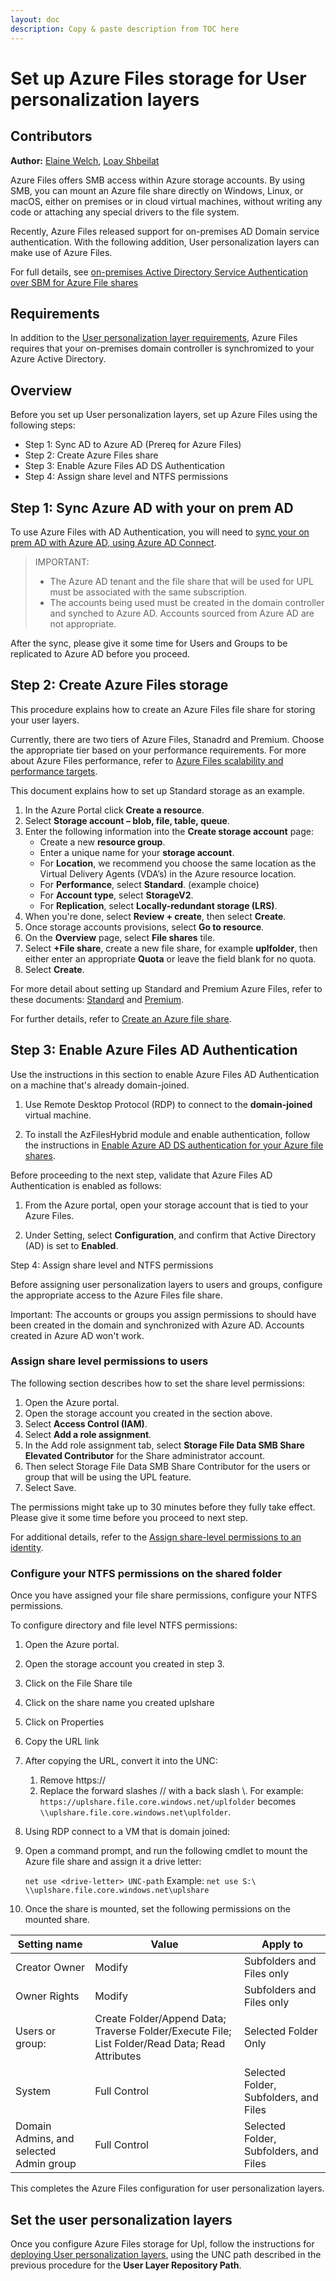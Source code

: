 ```yaml
---
layout: doc
description: Copy & paste description from TOC here
---
```

# Set up Azure Files storage for User personalization layers

## Contributors

**Author:** [Elaine Welch](mailto:Elaine.Welch@citrix.com), [Loay Shbeilat](mailto:loay.shbeilat@citrix.com) 

Azure Files offers SMB access within Azure storage accounts. By using SMB, you can mount an Azure file share directly on Windows, Linux, or macOS, either on premises or in cloud virtual machines, without writing any code or attaching any special drivers to the file system.

Recently, Azure Files released support for on-premises AD Domain service authentication. With the following addition, User personalization layers can make use of Azure Files.

For full details, see [on-premises Active Directory Service Authentication over SBM for Azure File shares](https://docs.microsoft.com/en-us/azure/storage/files/storage-files-identity-auth-active-directory-enable)

## Requirements

In addition to the [User personalization layer requirements](https://docs.citrix.com/en-us/citrix-virtual-apps-desktops/install-configure/user-personalization-layer.html), Azure Files requires that your on-premises domain controller is synchromized to your Azure Active Directory.

## Overview

Before you set up User personalization layers, set up Azure Files using the following steps:

-  Step 1: Sync AD to Azure AD (Prereq for Azure Files) 
-  Step 2: Create Azure Files share
-  Step 3: Enable Azure Files AD DS Authentication
-  Step 4: Assign share level and NTFS permissions

## Step 1: Sync Azure AD with your on prem AD

To use Azure Files with AD Authentication, you will need to [sync your on prem AD with Azure AD, using Azure AD Connect](https://docs.microsoft.com/en-us/azure/active-directory/hybrid/how-to-connect-install-roadmap).

>IMPORTANT:
>
>-  The Azure AD tenant and the file share that will be used for UPL must be associated with the same subscription.
>-  The accounts being used must be created in the domain controller and synched to Azure AD. Accounts sourced from Azure AD are not appropriate.

After the sync, please give it some time for Users and Groups to be replicated to Azure AD before you proceed.

## Step 2: Create Azure Files storage

This procedure explains how to create an Azure Files file share for storing your user layers.

Currently, there are two tiers of Azure Files, Stanadrd and Premium. Choose the appropriate tier based on your performance requirements. For more about Azure Files performance, refer to [Azure Files scalability and performance targets](https://docs.microsoft.com/en-us/azure/storage/files/storage-files-scale-targets#file-share-and-file-scale-targets).

This document explains how to set up Standard storage as an example.

1.  In the Azure Portal click **Create a resource**.
1.  Select **Storage account – blob, file, table, queue**.
1.  Enter the following information into the **Create storage account** page:
    -  Create a new **resource group**.
    -  Enter a unique name for your **storage account**.
    -  For **Location**, we recommend you choose the same location as the Virtual Delivery Agents (VDA’s) in the Azure resource location.
    -  For **Performance**, select **Standard**. (example choice)
    -  For **Account type**, select **StorageV2**.
    -  For **Replication**, select **Locally-redundant storage (LRS)**.
1.  When you're done, select **Review + create**, then select **Create**.
1.  Once storage accounts provisions, select **Go to resource**.
1.  On the **Overview** page, select **File shares** tile.
1.  Select **+File share**, create a new file share, for example **uplfolder**, then either enter an appropriate **Quota** or leave the field blank for no quota.
1.  Select **Create**.

For more detail about setting up Standard and Premium Azure Files, refer to these documents:
[Standard](https://docs.microsoft.com/en-us/azure/storage/files/storage-files-how-to-create-large-file-share?tabs=azure-portal)
 and [Premium](https://docs.microsoft.com/en-us/azure/storage/files/storage-how-to-create-premium-fileshare).

For further details, refer to [Create an Azure file share](https://docs.microsoft.com/en-us/azure/storage/files/storage-how-to-create-file-share?tabs=azure-portal).

## Step 3: Enable Azure Files AD Authentication

Use the instructions in this section to enable Azure Files AD Authentication on a machine that's already domain-joined. 

1.  Use Remote Desktop Protocol (RDP) to connect to the **domain-joined** virtual machine.

1.  To install the AzFilesHybrid module and enable authentication, follow the instructions in [Enable Azure AD DS authentication for your Azure file shares](https://docs.microsoft.com/en-us/azure/storage/files/storage-files-identity-ad-ds-enable).

Before proceeding to the next step, validate that Azure Files AD Authentication is enabled as follows:

1.  From the Azure portal, open your storage account that is tied to your Azure Files.

1.  Under Setting, select **Configuration**, and confirm that Active Directory (AD) is set to **Enabled**.

Step 4: Assign share level and NTFS permissions

Before assigning user personalization layers to users and groups, configure the appropriate access to the Azure Files file share. 

Important: The accounts or groups you assign permissions to should have been created in the domain and synchronized with Azure AD. Accounts created in Azure AD won't work.

### Assign share level permissions to users

The following section describes how to set the share level permissions:

1.  Open the Azure portal.
1.  Open the storage account you created in the section above.
1.  Select **Access Control (IAM)**.
1.  Select **Add a role assignment**.
1.  In the Add role assignment tab, select **Storage File Data SMB Share Elevated Contributor** for the Share administrator account.
1.  Then select Storage File Data SMB Share Contributor for the users or group that will be using the UPL feature.
1.  Select Save.

The permissions might take up to 30 minutes before they fully take effect. Please give it some time before you proceed to next step.

For additional details, refer to the [Assign share-level permissions to an identity](https://docs.microsoft.com/en-us/azure/storage/files/storage-files-identity-ad-ds-assign-permissions).

### Configure your NTFS permissions on the shared folder

Once you have assigned your file share permissions, configure your NTFS permissions. 

To configure directory and file level NTFS permissions:

1.  Open the Azure portal.
1.  Open the storage account you created in step 3.
1.  Click on the File Share tile
1.  Click on the share name you created uplshare
1.  Click on Properties
1.  Copy the URL link
1.  After copying the URL, convert it into the UNC:
    1.  Remove https://
    1.  Replace the forward slashes // with a back slash \\.
     For example:
     `https://uplshare.file.core.windows.net/uplfolder` becomes `\\uplshare.file.core.windows.net\uplfolder`.

1.  Using RDP connect to a VM that is domain joined:
1.  Open a command prompt, and run the following cmdlet to mount the Azure file share and assign it a drive letter:

     `net use <drive-letter> UNC-path`
     Example: `net use S:\ \\uplshare.file.core.windows.net\uplshare`

1.  Once the share is mounted, set the following permissions on the mounted share.

| Setting name | Value | Apply to |
|---|---|---|
| Creator Owner|Modify | Subfolders and Files only |
| Owner Rights | Modify | Subfolders and Files only |
| Users or group: | Create Folder/Append Data; Traverse Folder/Execute File; List Folder/Read Data; Read Attributes | Selected Folder Only |
| System | Full Control | Selected Folder, Subfolders, and Files |
| Domain Admins, and selected Admin group | Full Control | Selected Folder, Subfolders, and Files |

This completes the Azure Files configuration for user personalization layers.

## Set the user personalization layers

Once you configure Azure Files storage for Upl, follow the instructions for [deploying User personalization layers](https://docs.citrix.com/en-us/citrix-virtual-apps-desktops/install-configure/user-personalization-layer.html), using the UNC path described in the previous procedure for the **User Layer Repository Path**.
